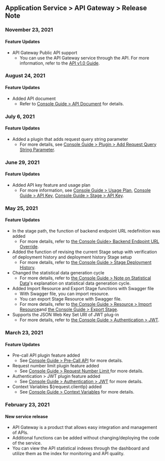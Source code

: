 ## Application Service > API Gateway > Release Note

### November 23, 2021
#### Feature Updates 
* API Gateway Public API support
    * You can use the API Gateway service through the API. For more information, refer to the [API v1.0 Guide](./api-guide-v1.0/).

### August 24, 2021
#### Feature Updates 
* Added API document
    * Refer to [Console Guide > API Document](./console-guide/#api-document_1) for details.

### July 6, 2021
#### Feature Updates  
* Added a plugin that adds request query string parameter
    * For more details, see [Console Guide > Plugin > Add Request Query String Parameter](./console-guide/#add-request-query-string-parameter).

### June 29, 2021
#### Feature Updates
* Added API key feature and usage plan
    * For more information, see [Console Guide > Usage Plan](./console-guide/#usage-plan), [Console Guide > API Key](./console-guide/#api-key_1), [Console Guide > Stage > API Key](./console-guide/#api-key).

### May 25, 2021
#### Feature Updates
* In the stage path, the function of backend endpoint URL redefinition was added
    * For more details, refer to [the Console Guide> Backend Endpoint URL Override](./console-guide/#backend-endpoint-url-override).
* Added the function of revising the current Stage setup with verification of deployment history and deployment history Stage setup
    * For more details, refer to [the Console Guide > Stage Deployment History](./console-guide/#stage-deployment-history).
* Changed the statistical data generation cycle
    * For more details, refer to [the Console Guide > Note on Statistical Data](./console-guide/#note-on-statistical-data)'s explanation on  statistical data generation cycle.
* Added Import Resource and Export Stage functions with Swagger file
    * With Swagger file, you can import resource.
    * You can export Stage Resource with Swagger file.
    * For more details, refer to [the Console Guide > Resource > Import Resource](./console-guide/#import-resource)and [the Console Guide > Export Stage](./console-guide/#export-stage).
* Supports the JSON Web Key Set URI of JWT plug-in
    * For more details, refer to [the Console Guide > Authentication > JWT](./console-guide/#authentication-jwt).

### March 23, 2021
#### Feature Updates
* Pre-call API plugin feature added
    * See [Console Guide > Pre-Call API](./console-guide/#pre-call-api) for more details.
* Request number limit plugin feature added
    * See [Console Guide > Request Number Limit ](./console-guide/#request-number-limit) for more details.
* Authentication > JWT plugin feature added
    * See [Console Guide > Authentication > JWT](./console-guide/#authentication-jwt) for more details.
* Context Variables ${request.clientIp} added
    * See [Console Guide > Context Variables](./console-guide/#context-variables) for more details.

### February 23, 2021
#### New service release 
* API Gateway is a product that allows easy integration and management of APIs.
* Additional functions can be added without changing/deploying the code of the service.
* You can view the API statistical indexes through the dashboard and utilize them as the index for monitoring and API quality.
